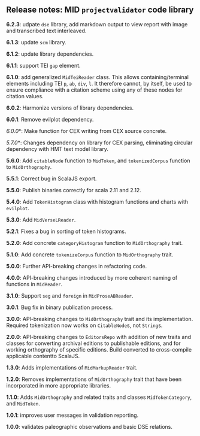 ## Release notes: MID   `projectvalidator` code library

**6.2.3**: udpate `dse` library, add markdown output to view report with image and transcribed text interleaved.

**6.1.3**:  update `scm` library.

**6.1.2**:  update library dependencies.

**6.1.1**:  support TEI `gap` element.


**6.1.0**:  add generalized `MidTeiReader` class.  This allows containing/terminal elements including TEI `p`, `ab`, `div`, `l`.  It therefore cannot, by itself, be used to ensure compliance with a citation scheme using any of these nodes for citation values.


**6.0.2**:  Harmonize versions of library dependencies.


**6.0.1**:  Remove evilplot dependency.

*6.0.0**:  Make function for CEX writing from CEX source concrete.

*5.7.0**: Changes dependency on library for CEX parsing, eliminating circular dependency with HMT text model library.

**5.6.0**: Add `citableNode` function to `MidToken`, and `tokenizedCorpus` function to `MidOrthography`.


**5.5.1**:  Correct bug in ScalaJS export.


**5.5.0**: Publish binaries correctly for scala 2.11 and 2.12.


**5.4.0**:  Add `TokenHistogram` class with histogram functions and charts with `evilplot`.


**5.3.0**:  Add `MidVerseLReader`.


**5.2.1**:  Fixes a bug in sorting of token histograms.

**5.2.0**: Add concrete `categoryHistogram` function to `MidOrthography` trait.

**5.1.0**: Add concrete `tokenizeCorpus` function to `MidOrthography` trait.

**5.0.0**: Further API-breaking changes in refactoring code.

**4.0.0**:  API-breaking changes introduced by more coherent naming of functions in `MidReader`.

**3.1.0**:  Support `seg` and `foreign` in `MidProseABReader`.

**3.0.1**:   Bug fix in binary publication process.

**3.0.0**:  API-breaking changes to `MidOrthography` trait and its implementation. Required tokenization now works on `CitableNode`s, not `String`s.

**2.0.0**: API-breaking changes to `EditorsRepo` with addition of new traits and classes for converting archival editions to publishable editions, and for working orthography of specific editions.  Build converted to cross-compile applicable contentto ScalaJS.

**1.3.0**: Adds implementations of `MidMarkupReader` trait.

**1.2.0**: Removes implementations of `MidOrthography` trait that have been incorporated in more appropriate libraries.

**1.1.0**: Adds `MidOrthography` and related traits and classes `MidTokenCategory`, and `MidToken`.

**1.0.1**:  improves user messages in validation reporting.

**1.0.0**:  validates paleographic observations and basic DSE relations.
